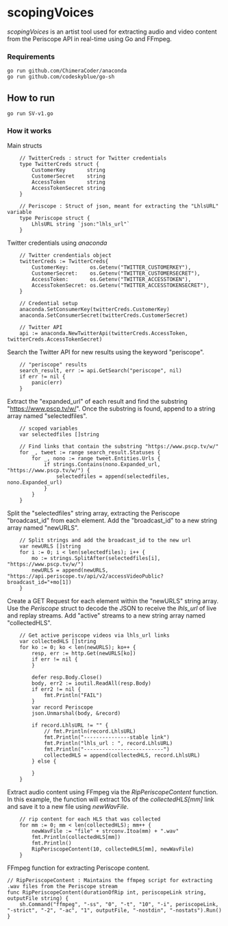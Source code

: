 # scopingVoices
*scopingVoices* is an artist tool used for extracting audio and video content from the Periscope API in real-time using Go and FFmpeg.

### Requirements
```
go run github.com/ChimeraCoder/anaconda
go run github.com/codeskyblue/go-sh
```

## How to run 
```
go run SV-v1.go
```

### How it works

Main structs
```
    // TwitterCreds : struct for Twitter credentials
    type TwitterCreds struct {
    	CustomerKey       string
    	CustomerSecret    string
    	AccessToken       string
    	AccessTokenSecret string
    }

    // Periscope : Struct of json, meant for extracting the "LhlsURL" variable
    type Periscope struct {
	    LhlsURL string `json:"lhls_url"`
    }
```

Twitter credentials using *anaconda*
```
	// Twitter crendentials object
	twitterCreds := TwitterCreds{
		CustomerKey:       os.Getenv("TWITTER_CUSTOMERKEY"),
		CustomerSecret:    os.Getenv("TWITTER_CUSTOMERSECRET"),
		AccessToken:       os.Getenv("TWITTER_ACCESSTOKEN"),
		AccessTokenSecret: os.Getenv("TWITTER_ACCESSTOKENSECRET"),
	}

	// Credential setup
	anaconda.SetConsumerKey(twitterCreds.CustomerKey)
	anaconda.SetConsumerSecret(twitterCreds.CustomerSecret)

	// Twitter API
	api := anaconda.NewTwitterApi(twitterCreds.AccessToken, twitterCreds.AccessTokenSecret)
```

Search the Twitter API for new results using the keyword "periscope".
```
	// "periscope" results
	search_result, err := api.GetSearch("periscope", nil)
	if err != nil {
		panic(err)
	}
```

Extract the "expanded_url" of each result and find the substring "https://www.pscp.tv/w/". Once the substring is found, append to a string array named "selectedfiles".
```
	// scoped variables
	var selectedfiles []string

	// Find links that contain the substring "https://www.pscp.tv/w/"
	for _, tweet := range search_result.Statuses {
		for _, nono := range tweet.Entities.Urls {
			if strings.Contains(nono.Expanded_url, "https://www.pscp.tv/w/") {
				selectedfiles = append(selectedfiles, nono.Expanded_url)
			}
		}
	}
```


Split the "selectedfiles" string array, extracting the Periscope "broadcast_id" from each element. Add the "broadcast_id" to a new string array named "newURLS".
```
	// Split strings and add the broadcast_id to the new url
	var newURLS []string
	for i := 0; i < len(selectedfiles); i++ {
		mo := strings.SplitAfter(selectedfiles[i], "https://www.pscp.tv/w/")
		newURLS = append(newURLS, "https://api.periscope.tv/api/v2/accessVideoPublic?broadcast_id="+mo[1])
	}
```


Create a GET Request for each element within the "newURLS" string array. Use the *Periscope* struct to decode the JSON to receive the *lhls_url* of live and replay streams. Add "active" streams to a new string array named "collectedHLS".
```
	// Get active periscope videos via lhls_url links
	var collectedHLS []string
	for ko := 0; ko < len(newURLS); ko++ {
		resp, err := http.Get(newURLS[ko])
		if err != nil {
		}

		defer resp.Body.Close()
		body, err2 := ioutil.ReadAll(resp.Body)
		if err2 != nil {
			fmt.Println("FAIL")
		}
		var record Periscope
		json.Unmarshal(body, &record)

		if record.LhlsURL != "" {
			// fmt.Println(record.LhlsURL)
			fmt.Println("---------------stable link")
			fmt.Println("lhls_url : ", record.LhlsURL)
			fmt.Println("--------------------------")
			collectedHLS = append(collectedHLS, record.LhlsURL)
		} else {

		}
	}
```

Extract audio content using FFmpeg via the *RipPeriscopeContent* function. In this example, the function will extract 10s of the *collectedHLS[mm]* link and save it to a new file using *newWavFile*.
```
	// rip content for each HLS that was collected
	for mm := 0; mm < len(collectedHLS); mm++ {
		newWavFile := "file" + strconv.Itoa(mm) + ".wav"
		fmt.Println(collectedHLS[mm])
		fmt.Println()
		RipPeriscopeContent(10, collectedHLS[mm], newWavFile)
	}
```

FFmpeg function for extracting Periscope content.
``` 
// RipPeriscopeContent : Maintains the ffmpeg script for extracting .wav files from the Periscope stream
func RipPeriscopeContent(durationOfRip int, periscopeLink string, outputFile string) {
	sh.Command("ffmpeg", "-ss", "0", "-t", "10", "-i", periscopeLink, "-strict", "-2", "-ac", "1", outputFile, "-nostdin", "-nostats").Run()
}
